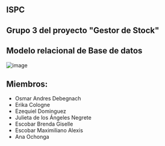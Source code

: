 ## ISPC<br>

## Grupo 3 del proyecto "Gestor de Stock"

## Modelo relacional de Base de datos

![image](https://user-images.githubusercontent.com/78160748/175750082-82d4c90d-9e79-4b12-81c4-e22d0a6fdef9.png)


## **Miembros:**

<ul>
  <li>Osmar Andres Debegnach</li>
  <li>Erika Cologne</li>
  <li>Ezequiel Dominguez</li>
  <li>Julieta de los Ángeles Negrete</li>
  <li>Escobar Brenda Giselle</li>
  <li>Escobar Maximiliano Alexis</li>
  <li>Ana Ochonga</li>
	
 
